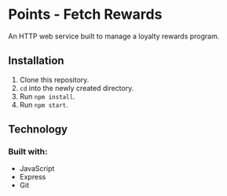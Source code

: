 # Points - Fetch Rewards

An HTTP web service built to manage a loyalty rewards program.

## Installation

1. Clone this repository.
2. `cd` into the newly created directory.
3. Run `npm install`.
4. Run `npm start`.

## Technology

### Built with:

- JavaScript
- Express
- Git
